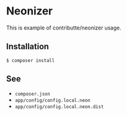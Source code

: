 # Neonizer

This is example of contributte/neonizer usage.

## Installation

```
$ composer install
```

## See

- `composer.json`
- `app/config/config.local.neon`
- `app/config/config.local.neon.dist`
